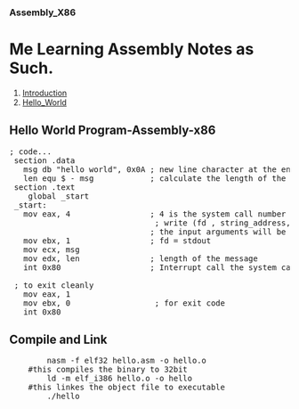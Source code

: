 ### Assembly_X86
# Me Learning Assembly Notes as Such.
1. [Introduction](#Introduction)
2. [Hello_World](#Hello_World)

## Hello World Program-Assembly-x86

<pre lang="markdown">
; code...
 section .data
   msg db "hello world", 0x0A ; new line character at the end
   len equ $ - msg            ; calculate the length of the string
 section .text
    global _start
 _start:
   mov eax, 4                 ; 4 is the system call number associated with the write operation
                               ; write (fd , string_address, offset) it is c-style syntax for write system call    
                              ; the input arguments will be passed on using "ebx" - fd, "ecx" - msg-starting address , "edx" as a offset (length)
   mov ebx, 1                 ; fd = stdout 
   mov ecx, msg
   mov edx, len               ; length of the message
   int 0x80                   ; Interrupt call the system call in eax

 ; to exit cleanly 
   mov eax, 1 
   mov ebx, 0                  ; for exit code 
   int 0x80  </pre>

## Compile and Link 

<pre lang="markdown">
        nasm -f elf32 hello.asm -o hello.o 
    #this compiles the binary to 32bit
        ld -m elf_i386 hello.o -o hello 
    #this linkes the object file to executable
        ./hello
